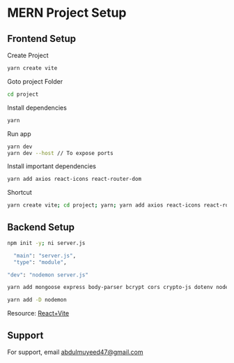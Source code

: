 ﻿
# MERN Project Setup



## Frontend Setup
Create Project

```bash
yarn create vite
```
Goto project Folder
```bash
cd project
```
Install dependencies
```bash
yarn 
```
Run app
```bash
yarn dev 
yarn dev --host // To expose ports
```
Install important dependencies
```bash
yarn add axios react-icons react-router-dom
```
Shortcut
```bash
yarn create vite; cd project; yarn; yarn add axios react-icons react-router-dom; yarn dev
```
## Backend Setup
```bash
npm init -y; ni server.js
```
```bash
  "main": "server.js",
  "type": "module",
```
```bash
"dev": "nodemon server.js"
```
```bash
yarn add mongoose express body-parser bcrypt cors crypto-js dotenv nodemailer mongoose passport passport-local morgan axios
```
```bash
yarn add -D nodemon
```

Resource: [React+Vite](https://vitejs.dev/guide)


## Support

For support, email abdulmuyeed47@gmail.com 

